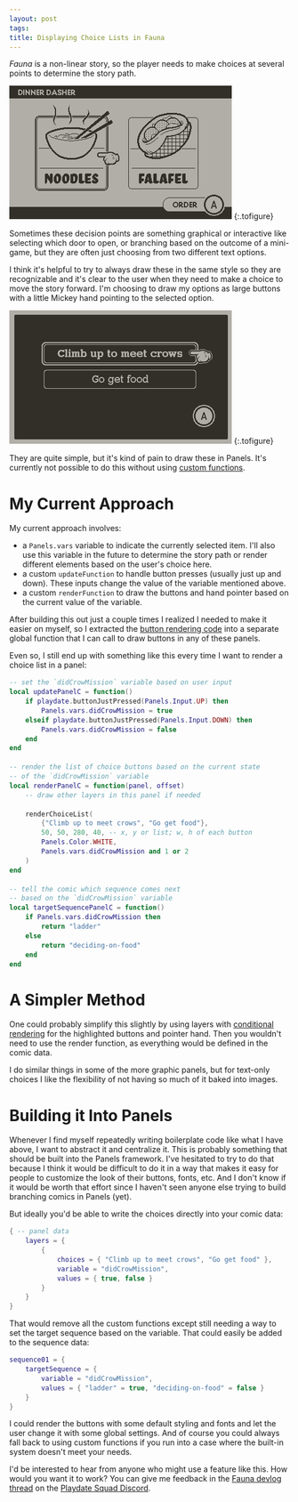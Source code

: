 ```yaml
---
layout: post
tags:
title: Displaying Choice Lists in Fauna
---
```


_Fauna_ is a non-linear story, so the player needs to make choices at several points to determine the story path.

![Screenshot of a story point where the user visually selects an item to order for dinner](/images/posts/2024-11/DinnerDasher.gif#playdate "A graphical decision screen")
{:.tofigure}

Sometimes these decision points are something graphical or interactive like selecting which door to open, or branching based on the outcome of a mini-game, but they are often just choosing from two different text options.

I think it's helpful to try to always draw these in the same style so they are recognizable and it's clear to the user when they need to make a choice to move the story forward. I'm choosing to draw my options as large buttons with a little Mickey hand pointing to the selected option.

![Screenshot of two buttons with one selected](/images/posts/2024-11/textChoice.gif#playdate "A simple text choice")
{:.tofigure}

They are quite simple, but it's kind of pain to draw these in Panels. It's currently not possible to do this without using [custom functions](https://cadin.github.io/panels/docs/comic-data/custom-functions.html).

# My Current Approach

My current approach involves:

- a `Panels.vars` variable to indicate the currently selected item. I'll also use this variable in the future to determine the story path or render different elements based on the user's choice here.
- a custom `updateFunction` to handle button presses (usually just up and down). These inputs change the value of the variable mentioned above.
- a custom `renderFunction` to draw the buttons and hand pointer based on the current value of the variable.

After building this out just a couple times I realized I needed to make it easier on myself, so I extracted the [button rendering code](https://gist.github.com/cadin/acf4f9eac288faae8fa9b41d045fefdc) into a separate global function that I can call to draw buttons in any of these panels.

Even so, I still end up with something like this every time I want to render a choice list in a panel:

```lua
-- set the `didCrowMission` variable based on user input
local updatePanelC = function()
    if playdate.buttonJustPressed(Panels.Input.UP) then
        Panels.vars.didCrowMission = true
    elseif playdate.buttonJustPressed(Panels.Input.DOWN) then
        Panels.vars.didCrowMission = false
    end
end

-- render the list of choice buttons based on the current state
-- of the `didCrowMission` variable
local renderPanelC = function(panel, offset)
    -- draw other layers in this panel if needed

    renderChoiceList(
        {"Climb up to meet crows", "Go get food"},
        50, 50, 280, 40, -- x, y or list; w, h of each button
        Panels.Color.WHITE,
        Panels.vars.didCrowMission and 1 or 2
    )
end

-- tell the comic which sequence comes next
-- based on the `didCrowMission` variable
local targetSequencePanelC = function()
    if Panels.vars.didCrowMission then
        return "ladder"
    else
        return "deciding-on-food"
    end
end
```

# A Simpler Method

One could probably simplify this slightly by using layers with [conditional rendering](/2024/10/29/conditionally-rendering-images/) for the highlighted buttons and pointer hand. Then you wouldn't need to use the render function, as everything would be defined in the comic data.

I do similar things in some of the more graphic panels, but for text-only choices I like the flexibility of not having so much of it baked into images.

# Building it Into Panels

Whenever I find myself repeatedly writing boilerplate code like what I have above, I want to abstract it and centralize it. This is probably something that should be built into the Panels framework. I've hesitated to try to do that because I think it would be difficult to do it in a way that makes it easy for people to customize the look of their buttons, fonts, etc. And I don't know if it would be worth that effort since I haven't seen anyone else trying to build branching comics in Panels (yet).

But ideally you'd be able to write the choices directly into your comic data:

```lua
{ -- panel data
    layers = {
        {
            choices = { "Climb up to meet crows", "Go get food" },
            variable = "didCrowMission",
            values = { true, false }
        }
    }
}
```

That would remove all the custom functions except still needing a way to set the target sequence based on the variable. That could easily be added to the sequence data:

```lua
sequence01 = {
    targetSequence = {
        variable = "didCrowMission",
        values = { "ladder" = true, "deciding-on-food" = false }
    }
}
```

I could render the buttons with some default styling and fonts and let the user change it with some global settings.
And of course you could always fall back to using custom functions if you run into a case where the built-in system doesn't meet your needs.

I'd be interested to hear from anyone who might use a feature like this. How would you want it to work? You can give me feedback in the [Fauna devlog thread](https://discord.com/channels/675983554655551509/1294800080091484190) on the [Playdate Squad Discord](https://discord.gg/H6r4wyT5).

